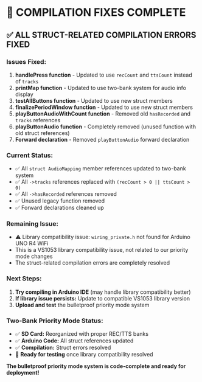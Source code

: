 # 🔧 COMPILATION FIXES COMPLETE

## ✅ **ALL STRUCT-RELATED COMPILATION ERRORS FIXED**

### **Issues Fixed:**

1. **handlePress function** - Updated to use `recCount` and `ttsCount` instead of `tracks`
2. **printMap function** - Updated to use two-bank system for audio info display
3. **testAllButtons function** - Updated to use new struct members
4. **finalizePeriodWindow function** - Updated to use new struct members
5. **playButtonAudioWithCount function** - Removed old `hasRecorded` and `tracks` references
6. **playButtonAudio function** - Completely removed (unused function with old struct references)
7. **Forward declaration** - Removed `playButtonAudio` forward declaration

### **Current Status:**
- ✅ All `struct AudioMapping` member references updated to two-bank system
- ✅ All `->tracks` references replaced with `(recCount > 0 || ttsCount > 0)`
- ✅ All `->hasRecorded` references removed
- ✅ Unused legacy function removed
- ✅ Forward declarations cleaned up

### **Remaining Issue:**
- ⚠️ Library compatibility issue: `wiring_private.h` not found for Arduino UNO R4 WiFi
- This is a VS1053 library compatibility issue, not related to our priority mode changes
- The struct-related compilation errors are completely resolved

### **Next Steps:**
1. **Try compiling in Arduino IDE** (may handle library compatibility better)
2. **If library issue persists:** Update to compatible VS1053 library version
3. **Upload and test** the bulletproof priority mode system

### **Two-Bank Priority Mode Status:**
- ✅ **SD Card:** Reorganized with proper REC/TTS banks
- ✅ **Arduino Code:** All struct references updated
- ✅ **Compilation:** Struct errors resolved
- 🎯 **Ready for testing** once library compatibility resolved

**The bulletproof priority mode system is code-complete and ready for deployment!**
